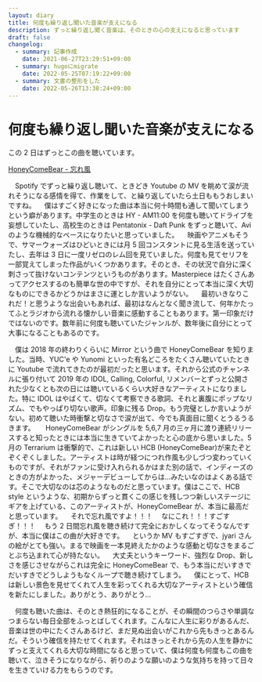 ```yaml
---
layout: diary
title: 何度も繰り返し聞いた音楽が支えになる
description: ずっと繰り返し聞く音楽は、そのときの心の支えになると思っています
draft: false
changelog:
  - summary: 記事作成
    date: 2021-06-27T23:29:51+09:00
  - summary: hugoにmigrate
    date: 2022-05-25T07:19:22+09:00
  - summary: 文書の整形をした
    date: 2022-05-26T13:38:24+09:00
---
```


# 何度も繰り返し聞いた音楽が支えになる

この 2 日はずっとこの曲を聴いています。

[HoneyComeBear - 忘れ風](https://youtu.be/6-lFnPjiEis)

　Spotify でずっと繰り返し聴いて、ときどき Youtube の MV を眺めて涙が流れそうになる感情を得て、作業をして、と繰り返していたら土日ももうおしまいですね。
　僕はすごく好きになった曲は本当に何十時間も通して聞いてしまうという癖があります。中学生のときは HY - AM11:00 を何度も聴いてドライブを妄想していたし、高校生のときは Pentatonix - Daft Punk をずっと聴いて、Avi のような機械的なベースになりたいと思っていました。
　映画やアニメもそうで、サマーウォーズはひどいときには月 5 回コンスタントに見る生活を送っていたし、去年は 3 日に一度リゼロのレム回を見ていました。何度も見てセリフを一部覚えてしまった作品がいくつかあります。そのとき、その状況で自分に深く刺さって抜けないコンテンツというものがあります。Masterpiece はたくさんあってアクセスするのも簡単な世の中ですが、それを自分にとって本当に深く大切なものにできるかどうかはまさに運としか言いようがない。
　最初いきなりこれだ！と思うような出会いもあれば、最初はなんとなく聞き流して、何年かたってふとラジオから流れる懐かしい音楽に感動することもあります。第一印象だけではないのです。数年前に何度も聴いていたジャンルが、数年後に自分にとって大事になることもあるのです。

　僕は 2018 年の終わりくらいに Mirror という曲で HoneyComeBear を知りました。当時、YUC'e や Yunomi といった有名どころをたくさん聴いていたときに Youtube で流れてきたのが最初だったと思います。それから公式のチャンネルに張り付いて 2019 年の IDOL, Calling, Colorful, リメンバーとずっと公開された少なくとも次の日には聴いているくらい大好きなアーティストになりました。特に IDOL はやばくて、切なくて考察できる歌詞、それと裏腹にポップなリズム、でもやっぱり切ない歌声。印象に残る Drop。もう完璧としか言いようがない。初めて聴いた時衝撃と切なさで涙が出て、今でも真面目に聞くとうるうるきます。
　 HoneyComeBear がシングルを 5,6,7 月の三ヶ月に渡り連続リリースすると知ったときには本当に生きていてよかったと心の底から思いました。5 月の Terrarium は衝撃的で、これは新しい HCB (HoneyComeBear)が来たぞとぞくぞくしました。アーティストは時が経つにつれ作風も少しづつ変わっていくものですが、それがファンに受け入れられるかはまた別の話で、インディーズのときの方がよかった、メジャーデビューしてからは...みたいなのはよくある話です。そこで大切なのは芯のようなものだと思っています。僕はここで、HCB style というような、初期からずっと貫くこの感じを残しつつ新しいステージにギアを上げている、このアーティストが、HoneyComeBear が、本当に最高だと思っています。
　それで忘れ風ですよ！！！
　なにこれ！！！すごすぎ！！！
　もう 2 日間忘れ風を聴き続けて完全におかしくなってそうなんですが、本当に僕はこの曲が大好きです。
　というか MV もすごすぎで、jyari さんの絵がとても強い。まるで映画を一本見終えたかのような感動と切なさをまるごとぶち込まれて心が持たない。
　大丈夫というキーワード、強烈な Drop、新しさを感じさせながらこれは完全に HoneyComeBear で、もう本当にだいすきでだいすきでどうしようもなくループで聴き続けてしまう。
　僕にとって、HCB は新しい景色を見せてくれて人生を彩ってくれる大切なアーティストという確信を新たにしました。ありがとう、ありがとう...

　何度も聴いた曲は、そのとき熱狂的になることが、その瞬間のつらさや単調なつまらない毎日全部をふっとばしてくれます。こんなに人生に彩りがあるんだ、音楽は世の中にたくさんあるけど、まだ見ぬ出会いがこれから先もきっとあるんだ。そういう確信を持たせてくれます。それはきっとそれから先の人生を静かにずっと支えてくれる大切な時間になると思っていて、僕は何度も何度もこの曲を聴いて、泣きそうになりながら、祈りのような願いのような気持ちを持って日々を生きていける力をもらうのです。
